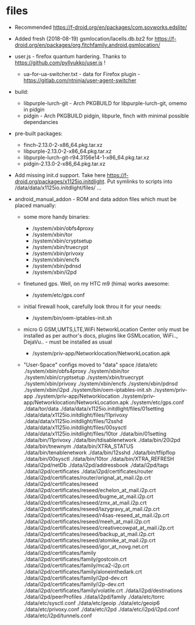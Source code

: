 # files

* Recommended https://f-droid.org/en/packages/com.sovworks.edslite/

* Added fresh (2018-08-19) gsmlocation/lacells.db.bz2 for https://f-droid.org/en/packages/org.fitchfamily.android.gsmlocation/

* user.js - firefox quantum hardering. Thanks to https://github.com/pyllyukko/user.js !
  * ua-for-ua-switcher.txt - data for Firefox plugin - https://gitlab.com/ntninja/user-agent-switcher

* build:
  * libpurple-lurch-git - Arch PKGBUILD for libpurple-lurch-git, omemo in pidgin
  * pidgin - Arch PKGBUILD pidgin, libpurle, finch with minimal possible dependancies

* pre-built packages:
  * finch-2.13.0-2-x86_64.pkg.tar.xz
  * libpurple-2.13.0-2-x86_64.pkg.tar.xz
  * libpurple-lurch-git-r94.3156e14-1-x86_64.pkg.tar.xz
  * pidgin-2.13.0-2-x86_64.pkg.tar.xz

* Add missing init.d support. Take here https://f-droid.org/packages/x1125io.initdlight.
  Put symlinks to scripts into /data/data/x1125io.initdlight/files/ ...

* android_manual_addon - ROM and data addon files which must be placed manually:
    * some more handy binaries:
      * /system/xbin/obfs4proxy
      * /system/xbin/tor
      * /system/xbin/cryptsetup
      * /system/xbin/truecrypt
      * /system/xbin/privoxy
      * /system/xbin/encfs
      * /system/xbin/pdnsd
      * /system/xbin/i2pd
    
    * finetuned gps. Well, on my HTC m9 (hima) works awesome:
      * /system/etc/gps.conf

    * initial firewall hook, carefully look throu it for your needs:
      * /system/bin/oem-iptables-init.sh

    * micro G GSM,UMTS,LTE,WiFi NetworkLocation Center only must be installed as per author's docs, 
      plugins like GSMLocation, WiFi.., DejaVu.. - must be installed as usual
      * /system/priv-app/Networklocation/NetworkLocation.apk

    * "User-Space" configs moved to "data" space /data/etc
      ./system/xbin/obfs4proxy
      ./system/xbin/tor
      ./system/xbin/cryptsetup
      ./system/xbin/truecrypt
      ./system/xbin/privoxy
      ./system/xbin/encfs
      ./system/xbin/pdnsd
      ./system/xbin/i2pd
      ./system/bin/oem-iptables-init.sh
      ./system/priv-app
      ./system/priv-app/Networklocation
      ./system/priv-app/Networklocation/NetworkLocation.apk
      ./system/etc/gps.conf
      ./data/tor/data
      ./data/data/x1125io.initdlight/files/01setting
      ./data/data/x1125io.initdlight/files/11privoxy
      ./data/data/x1125io.initdlight/files/12sshd
      ./data/data/x1125io.initdlight/files/00sysctl
      ./data/data/x1125io.initdlight/files/10tor
      ./data/bin/01setting
      ./data/bin/11privoxy
      ./data/bin/tdisablenetwork
      ./data/bin/20i2pd
      ./data/bin/tnewnym
      ./data/bin/XTRA_STATUS
      ./data/bin/tenablenetwork
      ./data/bin/12sshd
      ./data/bin/tflipflop
      ./data/bin/00sysctl
      ./data/bin/10tor
      ./data/bin/XTRA_REFRESH
      ./data/i2pd/netDb
      ./data/i2pd/addressbook
      ./data/i2pd/tags
      ./data/i2pd/certificates
      ./data/i2pd/certificates/router
      ./data/i2pd/certificates/router/orignal_at_mail.i2p.crt
      ./data/i2pd/certificates/reseed
      ./data/i2pd/certificates/reseed/echelon_at_mail.i2p.crt
      ./data/i2pd/certificates/reseed/bugme_at_mail.i2p.crt
      ./data/i2pd/certificates/reseed/zmx_at_mail.i2p.crt
      ./data/i2pd/certificates/reseed/lazygravy_at_mail.i2p.crt
      ./data/i2pd/certificates/reseed/r4sas-reseed_at_mail.i2p.crt
      ./data/i2pd/certificates/reseed/meeh_at_mail.i2p.crt
      ./data/i2pd/certificates/reseed/creativecowpat_at_mail.i2p.crt
      ./data/i2pd/certificates/reseed/backup_at_mail.i2p.crt
      ./data/i2pd/certificates/reseed/atomike_at_mail.i2p.crt
      ./data/i2pd/certificates/reseed/igor_at_novg.net.crt
      ./data/i2pd/certificates/family
      ./data/i2pd/certificates/family/gostcoin.crt
      ./data/i2pd/certificates/family/mca2-i2p.crt
      ./data/i2pd/certificates/family/aloneinthedark.crt
      ./data/i2pd/certificates/family/i2pd-dev.crt
      ./data/i2pd/certificates/family/i2p-dev.crt
      ./data/i2pd/certificates/family/volatile.crt
      ./data/i2pd/destinations
      ./data/i2pd/peerProfiles
      ./data/i2pd/family
      ./data/etc/torrc
      ./data/etc/sysctl.conf
      ./data/etc/geoip
      ./data/etc/geoip6
      ./data/etc/privoxy.conf
      ./data/etc/i2pd
      ./data/etc/i2pd/i2pd.conf
      ./data/etc/i2pd/tunnels.conf




